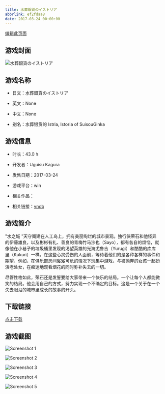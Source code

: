 ```yaml
---
title: 水葬銀貨のイストリア
abbrlink: ef2fdaa8
date: 2017-03-24 00:00:00
---
```

[编辑此页面](https://github.com/ACG-3/ADV3-source/blob/main/source/_posts/games/%E6%B0%B4%E8%91%AC%E9%93%B6%E8%B4%A7%E7%9A%84Istria.md)

## 游戏封面

![水葬銀貨のイストリア](https://pan.timero.xyz/d/onedrive/img_lib_001/%E6%B0%B4%E8%91%AC%E9%93%B6%E8%B4%A7%E7%9A%84Istria_cover.avif)


## 游戏名称

- 日文：水葬銀貨のイストリア
- 英文：None
- 中文：None

- 别名：水葬银货的 Istria, Istoria of SuisouGinka


## 游戏信息

- 时长：43.0 h
- 开发者：Uguisu Kagura
- 发售日期：2017-03-24
- 游戏平台：win
- 相关作品：

- 相关链接：[vndb](https://vndb.org/v20471)


## 游戏简介

"水之城 "天守阁建在人工岛上，拥有美丽绚烂的城市景观。独行侠荣石和他怪异的伊藤雄良，以及彬彬有礼、善良的青梅竹马沙也（Sayo），都有各自的烦恼，就像他在小巷子的垃圾桶里发现的渴望英雄的光海尤鲁吉（Yurugi）和酷酷的库库里（Kukuri）一样。在这些心灵受伤的人面前，等待着他们的是各种各样的事件和期望，例如，在俱乐部房间岌岌可危的情况下玩集中游戏，与被抛弃的女孩一起扮演老处女，在痴迷地观看烟花的同时弥补失去的一切。

尽管性格如此，荣石还是发誓要给大家带来一个快乐的结局。一个让每个人都能微笑的结局。他会用自己的方式，努力实现一个不确定的目标。这是一个关于在一个失去眼泪的城市里成长的故事的开头。




## 下载链接

[点击下载](https://pan.timero.xyz/onedrive/adv_lib_001/%E6%B0%B4%E8%91%AC%E9%93%B6%E8%B4%A7%E7%9A%84Istria)


## 游戏截图


![Screenshot 1](https://pan.timero.xyz/d/onedrive/img_lib_001/%E6%B0%B4%E8%91%AC%E9%93%B6%E8%B4%A7%E7%9A%84Istria_Screenshot_1.avif)

![Screenshot 2](https://pan.timero.xyz/d/onedrive/img_lib_001/%E6%B0%B4%E8%91%AC%E9%93%B6%E8%B4%A7%E7%9A%84Istria_Screenshot_2.avif)

![Screenshot 3](https://pan.timero.xyz/d/onedrive/img_lib_001/%E6%B0%B4%E8%91%AC%E9%93%B6%E8%B4%A7%E7%9A%84Istria_Screenshot_3.avif)

![Screenshot 4](https://pan.timero.xyz/d/onedrive/img_lib_001/%E6%B0%B4%E8%91%AC%E9%93%B6%E8%B4%A7%E7%9A%84Istria_Screenshot_4.avif)

![Screenshot 5](https://pan.timero.xyz/d/onedrive/img_lib_001/%E6%B0%B4%E8%91%AC%E9%93%B6%E8%B4%A7%E7%9A%84Istria_Screenshot_5.avif)

